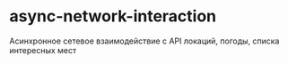 # async-network-interaction
Асинхронное сетевое взаимодействие с API локаций, погоды, списка интересных мест
